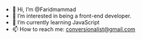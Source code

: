 - 👋 Hi, I’m @Faridmammad
- 👀 I’m interested in being a front-end developer. 
- 🌱 I’m currently learning JavaScript
- 📫 How to reach me: conversionalist@gmail.com

<!---
Faridmammad/Faridmammad is a ✨ special ✨ repository because its `README.md` (this file) appears on your GitHub profile.
You can click the Preview link to take a look at your changes.
--->
